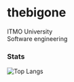 <h1>thebigone</h1>
ITMO University<br>
Software engineering 
<h3>Stats</h3>

![Top Langs](https://github-readme-stats.vercel.app/api/top-langs/?username=0blto&theme=codeSTACKr)
